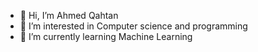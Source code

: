 - 👋 Hi, I’m Ahmed Qahtan
- 👀 I’m interested in Computer science and programming
- 🌱 I’m currently learning Machine Learning


<!---
qn50/qn50 is a ✨ special ✨ repository because its `README.md` (this file) appears on your GitHub profile.
You can click the Preview link to take a look at your changes.
--->
